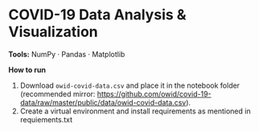 # COVID-19 Data Analysis & Visualization
**Tools:** NumPy · Pandas · Matplotlib

**How to run**
1. Download `owid-covid-data.csv` and place it in the notebook folder (recommended mirror: https://github.com/owid/covid-19-data/raw/master/public/data/owid-covid-data.csv).
2. Create a virtual environment and install requirements as mentioned in requiements.txt
